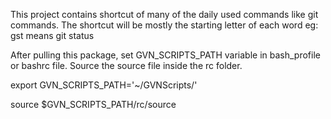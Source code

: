 This project contains shortcut of many of the daily used commands like  git commands.
The shortcut will be mostly the starting letter of each word eg: gst means git status

After pulling this package, set GVN_SCRIPTS_PATH variable in bash_profile or bashrc file.
Source the source file inside the rc folder.

export GVN_SCRIPTS_PATH='~/GVNScripts/'

source $GVN_SCRIPTS_PATH/rc/source